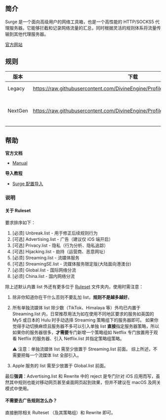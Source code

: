 ## 简介

Surge 是一个面向高级用户的网络工具箱，也是一个高性能的 HTTP/SOCKS5 代理服务器。它能够拦截和记录网络流量的汇总，同时根据灵活的规则体系将流量传输到其他代理服务器。

[官方网站](https://nssurge.com/)

## 规则

| 版本    | 下载                                                         | 描述               |
| ------- | ------------------------------------------------------------ | ------------------ |
| Legacy  | https://raw.githubusercontent.com/DivineEngine/Profiles/master/Surge/Legacy.conf | Surge 2            |
| NextGen | https://raw.githubusercontent.com/DivineEngine/Profiles/master/Surge/NextGen.conf | Surge 3 及后续版本 |

## 帮助

**官方文档**

- [Manual](http://manual.nssurge.com/)

**导入教程**

- [Surge 配置导入](https://www.notion.so/Surge-c5dd1d4577a14912948ec024aa1e0b21)

### 说明

#### 关于 Ruleset

要求排序如下：

1. [必须] Unbreak.list - 用于修正后续规则行为
2. [可选] Advertising.list - 广告（建议仅 iOS 端开启）
3. [可选] Privacy.list - 隐私（行为分析、隐私追踪）
4. [可选] Hijacking.list - 劫持（运营商、恶意网址）
5. [必须] Streaming.list - 流媒体服务
6. [可选] StreamingSE.list - 流媒体服务限定版(大陆面向港澳台)
7. [必须] Global.list - 国际网络分流
8. [必须] China.list - 国内网络分流

除上述默认内置 list 外还有更多位于 [Ruleset](https://github.com/DivineEngine/Profiles/tree/master/Surge/Ruleset) 文件夹内，使用时需注意：

1. 除非你知道你在干什么否则不要乱加 list，**规则不是越多越好**。

2. 所有单独流媒体 list 除少数（TikTok、Himalaya 等）外均已内置于 Streaming.list 内，日常推荐用法为如在使用不同地区要求的服务如英国的 My5 或日本的 Hulu 时手动选择 Streaming 策略组下的服务器即可。
   如果你觉得手动切换麻烦且服务器不多可以引入单独 list **直接**指定服务器策略，所以如果你的服务器很多，**才需要**专门新增一个策略组如 Netflix 专门放置用于观看 Netflix 的服务器、引入 Netflix.list 并指定策略组策略。

   ⚠️ 注意：单独流媒体 list 需至少放置于 Streaming.list 前面。
综上所述，不需要把每一个流媒体 list 全部引入。
   
3. Apple 服务的 list 需至少放置于 Global.list 前面。

最后**强调**：Advertising.list 和 Rewrite 中的 reject 是专门针对 iOS 应用而写，虽然其中规则也能对移动网页甚至桌面网页起到效果，但并不建议在 macOS 及网关模式中使用。

#### 不需要去广告规则怎么办？

直接删除相关 Rulteset （及其策略组）和 Rewrite 即可。
